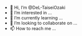 - 👋 Hi, I’m @DeL-TaiseiOzaki
- 👀 I’m interested in ...
- 🌱 I’m currently learning ...
- 💞️ I’m looking to collaborate on ...
- 📫 How to reach me ...

<!---
DeL-TaiseiOzaki/DeL-TaiseiOzaki is a ✨ special ✨ repository because its `README.md` (this file) appears on your GitHub profile.
You can click the Preview link to take a look at your changes.
--->
